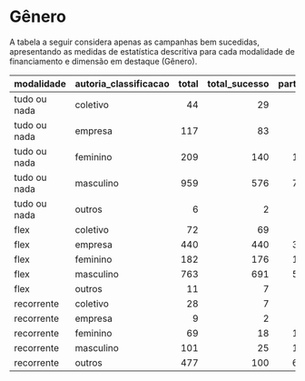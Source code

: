# Gênero

A tabela a seguir considera apenas as campanhas bem sucedidas, apresentando as medidas
de estatística descritiva para cada modalidade de financiamento e dimensão em destaque
(Gênero).

| modalidade   | autoria_classificacao   |   total |   total_sucesso |   particip |   taxa_sucesso |   valor_sucesso |   media_sucesso |   std_sucesso |   min_sucesso |   max_sucesso |
|:-------------|:------------------------|--------:|----------------:|-----------:|---------------:|----------------:|----------------:|--------------:|--------------:|--------------:|
| tudo ou nada | coletivo                |      44 |              29 |        3,3 |           65,9 |       710.060,78 |        24.484,85 |      25.328,68 |       4.520,87 |     111.934,90 |
| tudo ou nada | empresa                 |     117 |              83 |        8,8 |           70,9 |      4.257.136,76 |        51.290,80 |      65.495,08 |         54,54 |     264.585,91 |
| tudo ou nada | feminino                |     209 |             140 |       15,7 |           67,0 |      3.881.052,70 |        27.721,81 |      48.958,87 |         41,82 |     537.544,55 |
| tudo ou nada | masculino               |     959 |             576 |       71,8 |           60,1 |     15.212.724,00 |        26.410,98 |      40.119,88 |         94,90 |     679.297,66 |
| tudo ou nada | outros                  |       6 |               2 |        0,4 |           33,3 |         2.305,58 |         1.152,79 |        803,09 |        584,92 |       1.720,66 |
| flex         | coletivo                |      72 |              69 |        4,9 |           95,8 |      1.479.515,33 |        21.442,25 |      34.235,40 |         29,81 |     169.836,91 |
| flex         | empresa                 |     440 |             440 |       30,0 |          100,0 |      9.259.515,00 |        21.044,35 |      46.143,04 |         34,74 |     708.972,78 |
| flex         | feminino                |     182 |             176 |       12,4 |           96,7 |      1.145.985,99 |         6.511,28 |       6.521,40 |         35,53 |      29.736,69 |
| flex         | masculino               |     763 |             691 |       52,0 |           90,6 |      6.465.887,70 |         9.357,29 |      27.421,05 |         10,77 |     442.290,11 |
| flex         | outros                  |      11 |               7 |        0,7 |           63,6 |        11.227,92 |         1.603,99 |       2.112,50 |         42,36 |       5.515,84 |
| recorrente   | coletivo                |      28 |               7 |        4,1 |           25,0 |         1.146,91 |          163,84 |        138,02 |         32,56 |        353,58 |
| recorrente   | empresa                 |       9 |               2 |        1,3 |           22,2 |         1.022,28 |          511,14 |         38,60 |        483,84 |        538,44 |
| recorrente   | feminino                |      69 |              18 |       10,1 |           26,1 |         5.551,37 |          308,41 |        399,36 |          7,15 |       1.753,37 |
| recorrente   | masculino               |     101 |              25 |       14,8 |           24,8 |         9.304,80 |          372,19 |        661,58 |          6,10 |       2.998,54 |
| recorrente   | outros                  |     477 |             100 |       69,7 |           21,0 |        26.161,60 |          261,62 |        711,52 |          1,09 |       5.087,08 |
